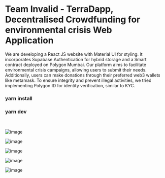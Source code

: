 
<h1>Team Invalid - TerraDapp, Decentralised Crowdfunding for environmental crisis Web Application</h1>
<p>We are developing a React JS website with Material UI for styling. It incorporates Supabase Authentication for hybrid storage and a Smart contract deployed on Polygon Mumbai. Our platform aims to facilitate environmental crisis campaigns, allowing users to submit their needs. Additionally, users can make donations through their preferred web3 wallets like metamask. To ensure integrity and prevent illegal activities, we tried implementing Polygon ID for identity verification, similar to KYC.</p>
<h3>yarn install</h3>
<h3>yarn dev</h3>
<br />

![image](https://github.com/hackman-v6/invalid/assets/99763743/2232f4ce-89d9-4f00-9fbd-2b6fe8724385)

![image](https://github.com/hackman-v6/invalid/assets/99763743/e99bafcb-2c47-4bbb-bf8a-fc0910132e24)

![image](https://github.com/hackman-v6/invalid/assets/99763743/cf1e4508-d9b5-44b7-a381-05ce010f9a82)

![image](https://github.com/hackman-v6/invalid/assets/99763743/210988a8-851f-4cca-9375-bc05ddb8204c)

![image](https://github.com/hackman-v6/invalid/assets/99763743/fa0d7448-62cc-43ac-8565-9b08b67bcc2d)


